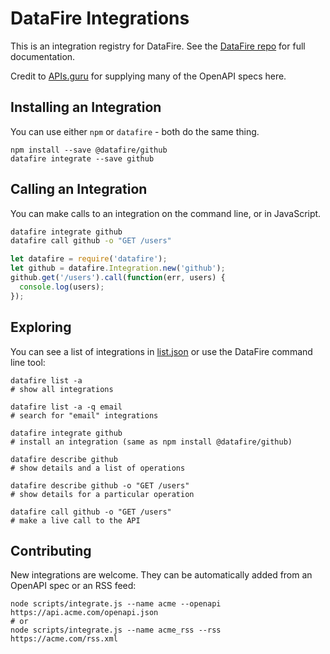 # DataFire Integrations

This is an integration registry for DataFire. See the [DataFire repo](https://github.com/DataFire/DataFire) for full documentation.

Credit to [APIs.guru](http://apis.guru) for supplying many of the OpenAPI specs here.

## Installing an Integration
You can use either `npm` or `datafire` - both do the same thing.
```
npm install --save @datafire/github
datafire integrate --save github
```

## Calling an Integration
You can make calls to an integration on the command line, or in JavaScript.
```bash
datafire integrate github
datafire call github -o "GET /users"
```

```js
let datafire = require('datafire');
let github = datafire.Integration.new('github');
github.get('/users').call(function(err, users) {
  console.log(users);
});
```

## Exploring
You can see a list of integrations in [list.json](./list.json) or use the DataFire command line tool:
```
datafire list -a
# show all integrations

datafire list -a -q email
# search for "email" integrations

datafire integrate github
# install an integration (same as npm install @datafire/github)

datafire describe github
# show details and a list of operations

datafire describe github -o "GET /users"
# show details for a particular operation

datafire call github -o "GET /users"
# make a live call to the API
```

## Contributing
New integrations are welcome. They can be automatically added from an OpenAPI spec
or an RSS feed:

```
node scripts/integrate.js --name acme --openapi https://api.acme.com/openapi.json
# or
node scripts/integrate.js --name acme_rss --rss https://acme.com/rss.xml
```
